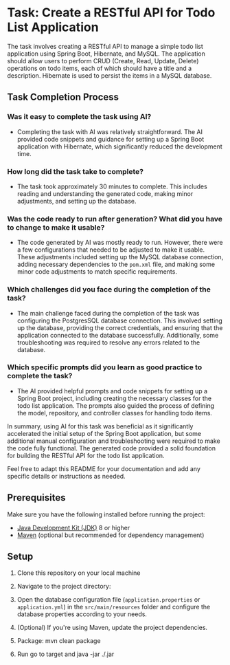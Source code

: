 # Task: Create a RESTful API for Todo List Application

The task involves creating a RESTful API to manage a simple todo list application using Spring Boot, Hibernate, and MySQL. The application should allow users to perform CRUD (Create, Read, Update, Delete) operations on todo items, each of which should have a title and a description. Hibernate is used to persist the items in a MySQL database.

## Task Completion Process

### Was it easy to complete the task using AI?
- Completing the task with AI was relatively straightforward. The AI provided code snippets and guidance for setting up a Spring Boot application with Hibernate, which significantly reduced the development time.

### How long did the task take to complete?
- The task took approximately 30 minutes to complete. This includes reading and understanding the generated code, making minor adjustments, and setting up the database.

### Was the code ready to run after generation? What did you have to change to make it usable?
- The code generated by AI was mostly ready to run. However, there were a few configurations that needed to be adjusted to make it usable. These adjustments included setting up the MySQL database connection, adding necessary dependencies to the `pom.xml` file, and making some minor code adjustments to match specific requirements.

### Which challenges did you face during the completion of the task?
- The main challenge faced during the completion of the task was configuring the PostgresSQL database connection. This involved setting up the database, providing the correct credentials, and ensuring that the application connected to the database successfully. Additionally, some troubleshooting was required to resolve any errors related to the database.

### Which specific prompts did you learn as good practice to complete the task?
- The AI provided helpful prompts and code snippets for setting up a Spring Boot project, including creating the necessary classes for the todo list application. The prompts also guided the process of defining the model, repository, and controller classes for handling todo items.

In summary, using AI for this task was beneficial as it significantly accelerated the initial setup of the Spring Boot application, but some additional manual configuration and troubleshooting were required to make the code fully functional. The generated code provided a solid foundation for building the RESTful API for the todo list application.

Feel free to adapt this README for your documentation and add any specific details or instructions as needed.


## Prerequisites

Make sure you have the following installed before running the project:

- [Java Development Kit (JDK)](https://www.oracle.com/java/technologies/javase-downloads.html) 8 or higher
- [Maven](https://maven.apache.org/download.cgi) (optional but recommended for dependency management)

## Setup

1. Clone this repository on your local machine

2.  Navigate to the project directory:

3. Open the database configuration file (`application.properties` or `application.yml`) in the `src/main/resources` folder and configure the database properties according to your needs.

4. (Optional) If you're using Maven, update the project dependencies.
5. Package:
   mvn clean package
6. Run
   go to target and java -jar ./.jar
   
